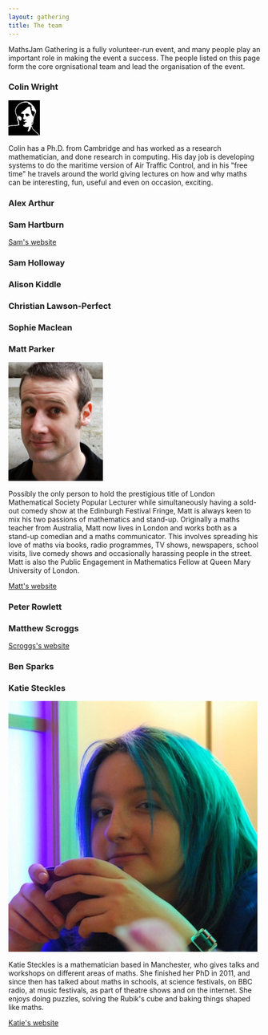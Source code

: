 ```yaml
---
layout: gathering
title: The team
---
```


MathsJam Gathering is a fully volunteer-run event, and many people play an important role in making the event a success. The people listed on this page form the core orgnisational team and lead the organisation of the event.

### Colin Wright
<img src="Colin.jpg" class="team-pic"></img>

Colin has a Ph.D. from Cambridge and has worked as a research mathematician, and done research in computing. His day job is developing systems to do the maritime version of Air Traffic Control, and in his "free time" he travels around the world giving lectures on how and why maths can be interesting, fun, useful and even on occasion, exciting.

### Alex Arthur

### Sam Hartburn

[Sam's website](http://www.samhartburn.co.uk)

### Sam Holloway

### Alison Kiddle

### Christian Lawson-Perfect

### Sophie Maclean

### Matt Parker
<img src="MattParker.jpg" class="team-pic">
 
Possibly the only person to hold the prestigious title of London Mathematical Society Popular Lecturer while simultaneously having a sold-out comedy show at the Edinburgh Festival Fringe, Matt is always keen to mix his two passions of mathematics and stand-up. Originally a maths teacher from Australia, Matt now lives in London and works both as a stand-up comedian and a maths communicator. This involves spreading his love of maths via books, radio programmes, TV shows, newspapers, school visits, live comedy shows and occasionally harassing people in the street. Matt is also the Public Engagement in Mathematics Fellow at Queen Mary University of London.

[Matt's website](http://www.standupmaths.com)

### Peter Rowlett

### Matthew Scroggs

[Scroggs's website](https://mscroggs.co.uk)

### Ben Sparks

### Katie Steckles
<img src="Katie.jpg" class="team-pic">

Katie Steckles is a mathematician based in Manchester, who gives talks and workshops on different areas of maths. She finished her PhD in 2011, and since then has talked about maths in schools, at science festivals, on BBC radio, at music festivals, as part of theatre shows and on the internet. She enjoys doing puzzles, solving the Rubik's cube and baking things shaped like maths.

[Katie's website](http://www.katiesteckles.co.uk)
